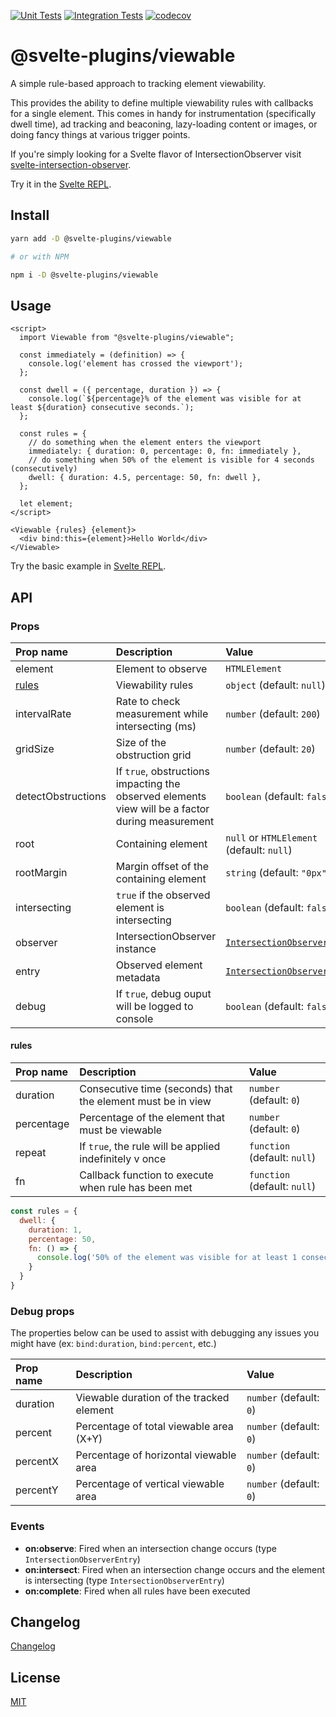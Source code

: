 [![Unit Tests](https://github.com/svelte-plugins/viewable/actions/workflows/unit.yml/badge.svg)](https://github.com/svelte-plugins/viewable/actions/workflows/unit.yml)
[![Integration Tests](https://github.com/svelte-plugins/viewable/actions/workflows/integration.yml/badge.svg?branch=main)](https://github.com/svelte-plugins/viewable/actions/workflows/integration.yml)
[![codecov](https://codecov.io/gh/svelte-plugins/viewable/branch/main/graph/badge.svg?token=M4JCW0TXOV)](https://codecov.io/gh/svelte-plugins/viewable)

# @svelte-plugins/viewable

A simple rule-based approach to tracking element viewability. 

This provides the ability to define multiple viewability rules with callbacks for a single element. This comes in handy for instrumentation (specifically dwell time), ad tracking and beaconing, lazy-loading content or images, or doing fancy things at various trigger points. 

If you're simply looking for a Svelte flavor of IntersectionObserver visit [svelte-intersection-observer](https://github.com/metonym/svelte-intersection-observer).

Try it in the [Svelte REPL](https://svelte.dev/repl/47fe04909fd14ee5ad5d02390cc147b1).

## Install

```bash
yarn add -D @svelte-plugins/viewable

# or with NPM

npm i -D @svelte-plugins/viewable
```

## Usage
```svelte
<script>
  import Viewable from "@svelte-plugins/viewable";

  const immediately = (definition) => {
    console.log('element has crossed the viewport');
  };

  const dwell = ({ percentage, duration }) => {
    console.log(`${percentage}% of the element was visible for at least ${duration} consecutive seconds.`);
  };

  const rules = {
    // do something when the element enters the viewport
    immediately: { duration: 0, percentage: 0, fn: immediately },
    // do something when 50% of the element is visible for 4 seconds (consecutively)
    dwell: { duration: 4.5, percentage: 50, fn: dwell },
  };

  let element;
</script>

<Viewable {rules} {element}>
  <div bind:this={element}>Hello World</div>
</Viewable>
```

Try the basic example in [Svelte REPL](https://svelte.dev/repl/c97c9abb9c944647a7dfed8f90d01da6?version=3.37.0).

## API

### Props
| Prop name    | Description                                                       | Value                                                                                           |
| :----------- | :---------------------------------------------------------------- | :---------------------------------------------------------------------------------------------- |
| element      | Element to observe                                                | `HTMLElement`                                                                                   |
| [rules](#rules)        | Viewability rules                                                 | `object` (default: `null`)                                                                      |
| intervalRate | Rate to check measurement while intersecting (ms)                 | `number` (default: `200`)                                                                       |
| gridSize     | Size of the obstruction grid                                      | `number` (default: `20`)                                                                        |
| detectObstructions | If `true`, obstructions impacting the observed elements view will be a factor during measurement | `boolean` (default: `false`)                                                          |
| root         | Containing element                                                | `null` or `HTMLElement` (default: `null`)                                                       |
| rootMargin   | Margin offset of the containing element                           | `string` (default: `"0px"`)                                                                     |
| intersecting | `true` if the observed element is intersecting                    | `boolean` (default: `false`)                                                                    |
| observer     | IntersectionObserver instance                                     | [`IntersectionObserver`](https://developer.mozilla.org/en-US/docs/Web/API/IntersectionObserver) |
| entry        | Observed element metadata                                         | [`IntersectionObserverEntry`](https://developer.mozilla.org/en-US/docs/Web/API/IntersectionObserverEntry) |
| debug        | If `true`, debug ouput will be logged to console                  | `boolean` (default: `false`)                                                                    |

#### rules
| Prop name    | Description                                                         | Value                               |
| :----------- | :------------------------------------------------------------------ | :---------------------------------- |
| duration     | Consecutive time (seconds) that the element must be in view         | `number` (default: `0`)             |
| percentage   | Percentage of the element that must be viewable                     | `number` (default: `0`)             |
| repeat       | If `true`, the rule will be applied indefinitely v once             | `function` (default: `null`)        |
| fn           | Callback function to execute when rule has been met                 | `function` (default: `null`)        |


```js
const rules = {
  dwell: {
    duration: 1,
    percentage: 50,
    fn: () => {
      console.log('50% of the element was visible for at least 1 consecutive second.');
    }
  }
}
```

### Debug props

The properties below can be used to assist with debugging any issues you might have (ex: `bind:duration`, `bind:percent`, etc.)

| Prop name    | Description                                                       | Value                   |
| :----------- | :---------------------------------------------------------------- | :---------------------- |
| duration     | Viewable duration of the tracked element                          | `number` (default: `0`) |
| percent      | Percentage of total viewable area (X+Y)                           | `number` (default: `0`) |
| percentX     | Percentage of horizontal viewable area                            | `number` (default: `0`) |
| percentY     | Percentage of vertical viewable area                              | `number` (default: `0`) |


### Events

- **on:observe**: Fired when an intersection change occurs (type `IntersectionObserverEntry`)
- **on:intersect**: Fired when an intersection change occurs and the element is intersecting (type `IntersectionObserverEntry`)
- **on:complete**: Fired when all rules have been executed

## Changelog

[Changelog](CHANGELOG.md)

## License

[MIT](LICENSE)
